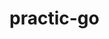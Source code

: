 <!--
 * @Auther: BinyGo
 * @Description: 
 * @Date: 2022-02-10 23:53:25
 * @LastEditTime: 2022-02-11 00:59:11
-->


# practic-go  
